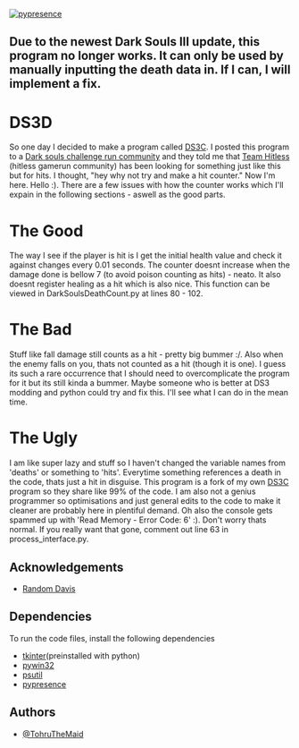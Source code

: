 [![pypresence](https://img.shields.io/badge/using-pypresence-00bb88.svg?style=for-the-badge&logo=discord&logoWidth=20)](https://github.com/qwertyquerty/pypresence)

## Due to the newest Dark Souls III update, this program no longer works. It can only be used by manually inputting the death data in. If I can, I will implement a fix.

# DS3D
So one day I decided to make a program called [DS3C](https://github.com/TohruTheMaid/DS3C).
I posted this program to a [Dark souls challenge run community](https://discord.gg/vESQQvm) and they told me that [Team Hitless](https://discord.gg/4E7cSK7) (hitless gamerun community)
has been looking for something just like this but for hits. I thought, "hey why not try and make a hit counter." Now I'm here. Hello :). There are a few issues with how the counter works which I'll expain
in the following sections - aswell as the good parts.
# The Good
The way I see if the player is hit is I get the initial health value and check it against changes every 0.01 seconds.
The counter doesnt increase when the damage done is bellow 7 (to avoid poison counting as hits) - neato.
 It also doesnt register healing as a hit which is also nice. This function can be viewed in DarkSoulsDeathCount.py at 
 lines 80 - 102. 
# The Bad
Stuff like fall damage still counts as a hit - pretty big bummer :/. Also when the enemy falls on you, thats not counted
as a hit (though it is one). I guess its such a rare occurrence that I should need to overcomplicate the program for it 
but its still kinda a bummer. Maybe someone who is better at DS3 modding and python could try and fix this. I'll see what I can do 
in the mean time.

# The Ugly
I am like super lazy and stuff so I haven't changed the variable names from 'deaths' or something to 'hits'.
Everytime something references a death in the code, thats just a hit in disguise. This program is a fork of my own [DS3C](https://github.com/TohruTheMaid/DS3C) program
so they share like 99% of the code. I am also not a genius programmer so optimisations and just general edits to the code 
to make it cleaner are probably here in plentiful demand. Oh also the console gets spammed up with 'Read Memory - Error Code: 6' :). Don't worry thats normal. If you
really want that gone, comment out line 63 in process_interface.py.
## Acknowledgements

 - [Random Davis](https://www.youtube.com/channel/UCEtOy2t4jLY7oNGHfdlMHvA)


## Dependencies
To run the code files, install the following dependencies

- [tkinter](https://tkdocs.com/tutorial/install.html)(preinstalled with python)
- [pywin32](https://pypi.org/project/pywin32/)
- [psutil](https://pypi.org/project/psutil/)
- [pypresence](https://pypi.org/project/pypresence/3.2.0/)


## Authors

- [@TohruTheMaid](https://github.com/TohruTheMaid)

